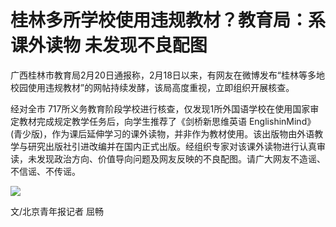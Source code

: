 # 桂林多所学校使用违规教材？教育局：系课外读物 未发现不良配图

广西桂林市教育局2月20日通报称，2月18日以来，有网友在微博发布“桂林等多地校园使用违规教材”的网帖持续发酵，该局高度重视，立即组织开展核查。

经对全市 717所义务教育阶段学校进行核查，仅发现1所外国语学校在使用国家审定教材完成规定教学任务后，向学生推荐了《剑桥新思维英语
EnglishinMind》(青少版)，作为课后延伸学习的课外读物，并非作为教材使用。该出版物由外语教学与研究出版社引进改编并在国内正式出版。经组织专家对该课外读物进行认真审读，未发现政治方向、价值导向问题及网友反映的不良配图。请广大网友不造谣、不信谣、不传谣。

![](https://inews.gtimg.com/om_bt/OCKegNR4P1eaDMdB3X9Uzwf8E9g9JtHiOKlIwkGDnB_IUAA/1000)

文/北京青年报记者 屈畅

